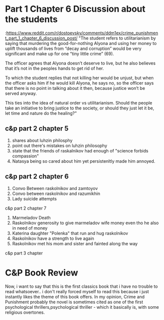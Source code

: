 # Part 1 Chapter 6 Discussion about the students 
:https://www.reddit.com/r/dostoevsky/comments/ddm1ex/crime_punishment_part_1_chapter_6_discussion_post/
"The student refers to utilitarianism by saying that murdering the good-for-nothing Alyona and using her money to uplift thousands of lives from “decay and corruption” would be very significant and make up for one “tiny little crime” (69).

The officer agrees that Alyona doesn’t deserve to live, but he also believes that it’s not in the peoples hands to get rid of her.

To which the student replies that not killing her would be unjust, but when the officer asks him if he would kill Alyona, he says no, so the officer says that there is no point in talking about it then, because justice won’t be served anyway.

This ties into the idea of natural order vs utilitarianism. Should the people take an initiative to bring justice to the society, or should they just let it be, let time and nature do the healing?"

## c&p part 2 chapter 5
1. shares about luhzin philosphy
2. point out there's mistakes on luhzin philosophy
3. state that the friends of raskalnikov had enough of "science forbids compassion"
4. Natasya being so cared about him yet persistenltly made him annoyed.

## c&p part 2 chapter 6
1. Convo Between raskolnikov and zamtoyov
2. Convo between raskolnikov and razumikhin
3. Lady suicide attempts

c&p part 2 chapter 7
1. Marmeladov Death
2. Raskolnikov generosity to give marmeladov wife money even tho he also in need of money
3. Katerina daughter "Polenka" that run and hug raskolnikov
4. Raskolnikov have a strength to live again
5. Raskolnikov met his mom and sister and fainted along the way

c&p part 3 chapter 


# C&P Book Review
Now, i want to say that this is the first classics book that i have no trouble to read whatsoever.. i don't really forced myself to read this because i just instantly likes the theme of this book offers. In my opinion, Crime and Punishment probably the novel is sometimes cited as one of the first psychological thrillers,psychological thriller - which it basically is, with some religious overtones.
